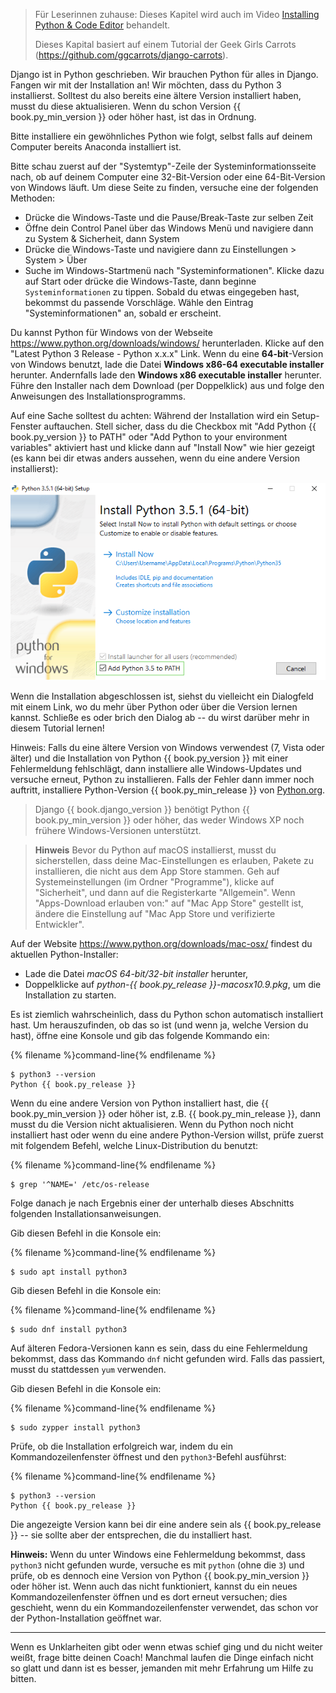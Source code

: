> Für Leserinnen zuhause: Dieses Kapitel wird auch im Video [Installing Python & Code Editor](https://www.youtube.com/watch?v=pVTaqzKZCdA) behandelt.
> 
> Dieses Kapital basiert auf einem Tutorial der Geek Girls Carrots (https://github.com/ggcarrots/django-carrots).

Django ist in Python geschrieben. Wir brauchen Python für alles in Django. Fangen wir mit der Installation an! Wir möchten, dass du Python 3 installierst. Solltest du also bereits eine ältere Version installiert haben, musst du diese aktualisieren. Wenn du schon Version {{ book.py_min_version }} oder höher hast, ist das in Ordnung.

Bitte installiere ein gewöhnliches Python wie folgt, selbst falls auf deinem Computer bereits Anaconda installiert ist.

<!--sec data-title="Install Python: Windows" data-id="python_windows" data-collapse=true ces-->

Bitte schau zuerst auf der "Systemtyp"-Zeile der Systeminformationsseite nach, ob auf deinem Computer eine 32-Bit-Version oder eine 64-Bit-Version von Windows läuft. Um diese Seite zu finden, versuche eine der folgenden Methoden:

* Drücke die Windows-Taste und die Pause/Break-Taste zur selben Zeit
* Öffne dein Control Panel über das Windows Menü und navigiere dann zu System & Sicherheit, dann System
* Drücke die Windows-Taste und navigiere dann zu Einstellungen > System > Über
* Suche im Windows-Startmenü nach "Systeminformationen". Klicke dazu auf Start oder drücke die Windows-Taste, dann beginne `Systeminformationen` zu tippen. Sobald du etwas eingegeben hast, bekommst du passende Vorschläge. Wähle den Eintrag "Systeminformationen" an, sobald er erscheint.

Du kannst Python für Windows von der Webseite https://www.python.org/downloads/windows/ herunterladen. Klicke auf den "Latest Python 3 Release - Python x.x.x" Link. Wenn du eine **64-bit**-Version von Windows benutzt, lade die Datei **Windows x86-64 executable installer** herunter. Andernfalls lade den **Windows x86 executable installer** herunter. Führe den Installer nach dem Download (per Doppelklick) aus und folge den Anweisungen des Installationsprogramms.

Auf eine Sache solltest du achten: Während der Installation wird ein Setup-Fenster auftauchen. Stell sicher, dass du die Checkbox mit "Add Python {{ book.py_version }} to PATH" oder "Add Python to your environment variables" aktiviert hast und klicke dann auf "Install Now" wie hier gezeigt (es kann bei dir etwas anders aussehen, wenn du eine andere Version installierst):

![Vergiss nicht, Python zum Pfad hinzuzufügen](../python_installation/images/python-installation-options.png)

Wenn die Installation abgeschlossen ist, siehst du vielleicht ein Dialogfeld mit einem Link, wo du mehr über Python oder über die Version lernen kannst. Schließe es oder brich den Dialog ab -- du wirst darüber mehr in diesem Tutorial lernen!

Hinweis: Falls du eine ältere Version von Windows verwendest (7, Vista oder älter) und die Installation von Python {{ book.py_version }} mit einer Fehlermeldung fehlschlägt, dann installiere alle Windows-Updates und versuche erneut, Python zu installieren. Falls der Fehler dann immer noch auftritt, installiere Python-Version {{ book.py_min_release }} von [Python.org](https://www.python.org/downloads/windows/).

> Django {{ book.django_version }} benötigt Python {{ book.py_min_version }} oder höher, das weder Windows XP noch frühere Windows-Versionen unterstützt.

<!--endsec-->

<!--sec data-title="Install Python: macOS" data-id="python_OSX"
data-collapse=true ces-->

> **Hinweis** Bevor du Python auf macOS installierst, musst du sicherstellen, dass deine Mac-Einstellungen es erlauben, Pakete zu installieren, die nicht aus dem App Store stammen. Geh auf Systemeinstellungen (im Ordner "Programme"), klicke auf "Sicherheit", und dann auf die Registerkarte "Allgemein". Wenn "Apps-Download erlauben von:" auf "Mac App Store" gestellt ist, ändere die Einstellung auf "Mac App Store und verifizierte Entwickler".

Auf der Website https://www.python.org/downloads/mac-osx/ findest du aktuellen Python-Installer:

* Lade die Datei *macOS 64-bit/32-bit installer* herunter,
* Doppelklicke auf *python-{{ book.py_release }}-macosx10.9.pkg*, um die Installation zu starten.

<!--endsec-->

<!--sec data-title="Install Python: Linux" data-id="python_linux"
data-collapse=true ces-->

Es ist ziemlich wahrscheinlich, dass du Python schon automatisch installiert hast. Um herauszufinden, ob das so ist (und wenn ja, welche Version du hast), öffne eine Konsole und gib das folgende Kommando ein:

{% filename %}command-line{% endfilename %}
```
$ python3 --version
Python {{ book.py_release }}
``` 

Wenn du eine andere Version von Python installiert hast, die {{ book.py_min_version }} oder höher ist, z.B. {{ book.py_min_release }}, dann musst du die Version nicht aktualisieren. Wenn du Python noch nicht installiert hast oder wenn du eine andere Python-Version willst, prüfe zuerst mit folgendem Befehl, welche Linux-Distribution du benutzt:

{% filename %}command-line{% endfilename %}

    $ grep '^NAME=' /etc/os-release
    

Folge danach je nach Ergebnis einer der unterhalb dieses Abschnitts folgenden Installationsanweisungen.

<!--endsec-->

<!--sec data-title="Install Python: Debian or Ubuntu" data-id="python_debian" data-collapse=true ces-->

Gib diesen Befehl in die Konsole ein:

{% filename %}command-line{% endfilename %}

    $ sudo apt install python3
    

<!--endsec-->

<!--sec data-title="Install Python: Fedora" data-id="python_fedora"
data-collapse=true ces-->

Gib diesen Befehl in die Konsole ein:

{% filename %}command-line{% endfilename %}

    $ sudo dnf install python3
    

Auf älteren Fedora-Versionen kann es sein, dass du eine Fehlermeldung bekommst, dass das Kommando `dnf` nicht gefunden wird. Falls das passiert, musst du stattdessen `yum` verwenden.

<!--endsec-->

<!--sec data-title="Install Python: openSUSE" data-id="python_openSUSE"
data-collapse=true ces-->

Gib diesen Befehl in die Konsole ein:

{% filename %}command-line{% endfilename %}

    $ sudo zypper install python3
    

<!--endsec-->

Prüfe, ob die Installation erfolgreich war, indem du ein Kommandozeilenfenster öffnest und den `python3`-Befehl ausführst:

{% filename %}command-line{% endfilename %}
```
$ python3 --version
Python {{ book.py_release }}
```    

Die angezeigte Version kann bei dir eine andere sein als {{ book.py_release }} -- sie sollte aber der entsprechen, die du installiert hast.

**Hinweis:** Wenn du unter Windows eine Fehlermeldung bekommst, dass `python3` nicht gefunden wurde, versuche es mit `python` (ohne die `3`) und prüfe, ob es dennoch eine Version von Python {{ book.py_min_version }} oder höher ist. Wenn auch das nicht funktioniert, kannst du ein neues Kommandozeilenfenster öffnen und es dort erneut versuchen; dies geschieht, wenn du ein Kommandozeilenfenster verwendet, das schon vor der Python-Installation geöffnet war.

* * *

Wenn es Unklarheiten gibt oder wenn etwas schief ging und du nicht weiter weißt, frage bitte deinen Coach! Manchmal laufen die Dinge einfach nicht so glatt und dann ist es besser, jemanden mit mehr Erfahrung um Hilfe zu bitten.

